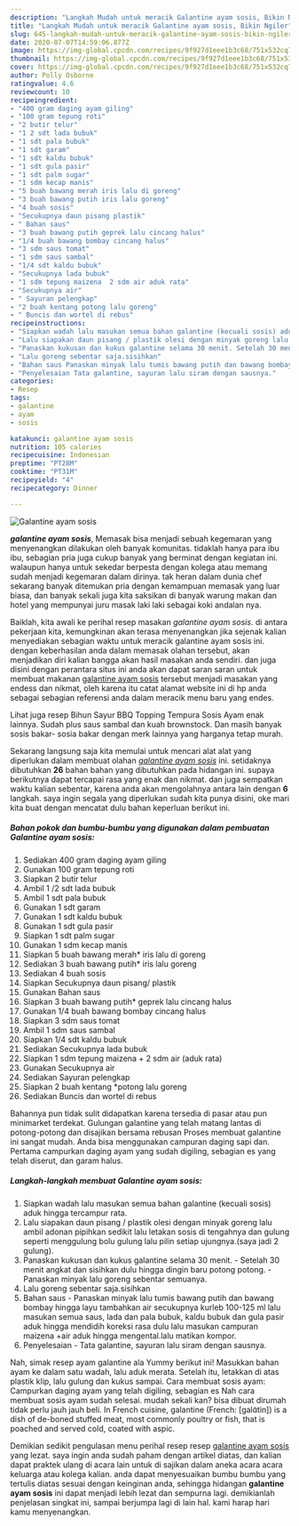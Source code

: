 ```yaml
---
description: "Langkah Mudah untuk meracik Galantine ayam sosis, Bikin Ngiler"
title: "Langkah Mudah untuk meracik Galantine ayam sosis, Bikin Ngiler"
slug: 645-langkah-mudah-untuk-meracik-galantine-ayam-sosis-bikin-ngiler
date: 2020-07-07T14:59:06.877Z
image: https://img-global.cpcdn.com/recipes/9f927d1eee1b3c68/751x532cq70/galantine-ayam-sosis-foto-resep-utama.jpg
thumbnail: https://img-global.cpcdn.com/recipes/9f927d1eee1b3c68/751x532cq70/galantine-ayam-sosis-foto-resep-utama.jpg
cover: https://img-global.cpcdn.com/recipes/9f927d1eee1b3c68/751x532cq70/galantine-ayam-sosis-foto-resep-utama.jpg
author: Polly Osborne
ratingvalue: 4.6
reviewcount: 10
recipeingredient:
- "400 gram daging ayam giling"
- "100 gram tepung roti"
- "2 butir telur"
- "1 2 sdt lada bubuk"
- "1 sdt pala bubuk"
- "1 sdt garam"
- "1 sdt kaldu bubuk"
- "1 sdt gula pasir"
- "1 sdt palm sugar"
- "1 sdm kecap manis"
- "5 buah bawang merah iris lalu di goreng"
- "3 buah bawang putih iris lalu goreng"
- "4 buah sosis"
- "Secukupnya daun pisang plastik"
- " Bahan saus"
- "3 buah bawang putih geprek lalu cincang halus"
- "1/4 buah bawang bombay cincang halus"
- "3 sdm saus tomat"
- "1 sdm saus sambal"
- "1/4 sdt kaldu bubuk"
- "Secukupnya lada bubuk"
- "1 sdm tepung maizena  2 sdm air aduk rata"
- "Secukupnya air"
- " Sayuran pelengkap"
- "2 buah kentang potong lalu goreng"
- " Buncis dan wortel di rebus"
recipeinstructions:
- "Siapkan wadah lalu masukan semua bahan galantine (kecuali sosis) aduk hingga tercampur rata."
- "Lalu siapakan daun pisang / plastik olesi dengan minyak goreng lalu ambil adonan pipihkan sedikit lalu letakan sosis di tengahnya dan gulung seperti menggulung bolu gulung lalu pilin setiap ujungnya.(saya jadi 2 gulung)."
- "Panaskan kukusan dan kukus galantine selama 30 menit. Setelah 30 menit angkat dan sisihkan dulu hingga dingin baru potong potong. Panaskan minyak lalu goreng sebentar semuanya."
- "Lalu goreng sebentar saja.sisihkan"
- "Bahan saus Panaskan minyak lalu tumis bawang putih dan bawang bombay hingga layu tambahkan air secukupnya kurleb 100-125 ml lalu masukan semua saus, lada dan pala bubuk, kaldu bubuk dan gula pasir aduk hingga mendidih koreksi rasa dulu lalu masukan campuran maizena +air aduk hingga mengental.lalu matikan kompor."
- "Penyelesaian Tata galantine, sayuran lalu siram dengan sausnya."
categories:
- Resep
tags:
- galantine
- ayam
- sosis

katakunci: galantine ayam sosis 
nutrition: 105 calories
recipecuisine: Indonesian
preptime: "PT28M"
cooktime: "PT31M"
recipeyield: "4"
recipecategory: Dinner

---
```



![Galantine ayam sosis](https://img-global.cpcdn.com/recipes/9f927d1eee1b3c68/751x532cq70/galantine-ayam-sosis-foto-resep-utama.jpg)

<b><i>galantine ayam sosis</i></b>, Memasak bisa menjadi sebuah kegemaran yang menyenangkan dilakukan oleh banyak komunitas. tidaklah hanya para ibu ibu, sebagian pria juga cukup banyak yang berminat dengan kegiatan ini. walaupun hanya untuk sekedar berpesta dengan kolega atau memang sudah menjadi kegemaran dalam dirinya. tak heran dalam dunia chef sekarang banyak ditemukan pria dengan kemampuan memasak yang luar biasa, dan banyak sekali juga kita saksikan di banyak warung makan dan hotel yang mempunyai juru masak laki laki sebagai koki andalan nya.

Baiklah, kita awali ke perihal resep masakan <i>galantine ayam sosis</i>. di antara pekerjaan kita, kemungkinan akan terasa menyenangkan jika sejenak kalian menyediakan sebagian waktu untuk meracik galantine ayam sosis ini. dengan keberhasilan anda dalam memasak olahan tersebut, akan menjadikan diri kalian bangga akan hasil masakan anda sendiri. dan juga disini dengan perantara situs ini anda akan dapat saran saran untuk membuat makanan <u>galantine ayam sosis</u> tersebut menjadi masakan yang endess dan nikmat, oleh karena itu catat alamat website ini di hp anda sebagai sebagian referensi anda dalam meracik menu baru yang endes.

Lihat juga resep Bihun Sayur BBQ Topping Tempura Sosis Ayam enak lainnya. Sudah plus saus sambal dan kuah brownstock. Dan masih banyak sosis bakar- sosia bakar dengan merk lainnya yang harganya tetap murah.


Sekarang langsung saja kita memulai untuk mencari alat alat yang diperlukan dalam membuat olahan <u><i>galantine ayam sosis</i></u> ini. setidaknya dibutuhkan <b>26</b> bahan bahan yang dibutuhkan pada hidangan ini. supaya berikutnya dapat tercapai rasa yang enak dan nikmat. dan juga sempatkan waktu kalian sebentar, karena anda akan mengolahnya antara lain dengan <b>6</b> langkah. saya ingin segala yang diperlukan sudah kita punya disini, oke mari kita buat dengan mencatat dulu bahan keperluan berikut ini.

<!--inarticleads1-->

##### Bahan pokok dan bumbu-bumbu yang digunakan dalam pembuatan Galantine ayam sosis:

1. Sediakan 400 gram daging ayam giling
1. Gunakan 100 gram tepung roti
1. Siapkan 2 butir telur
1. Ambil 1 /2 sdt lada bubuk
1. Ambil 1 sdt pala bubuk
1. Gunakan 1 sdt garam
1. Gunakan 1 sdt kaldu bubuk
1. Gunakan 1 sdt gula pasir
1. Siapkan 1 sdt palm sugar
1. Gunakan 1 sdm kecap manis
1. Siapkan 5 buah bawang merah* iris lalu di goreng
1. Sediakan 3 buah bawang putih* iris lalu goreng
1. Sediakan 4 buah sosis
1. Siapkan Secukupnya daun pisang/ plastik
1. Gunakan  Bahan saus
1. Siapkan 3 buah bawang putih* geprek lalu cincang halus
1. Gunakan 1/4 buah bawang bombay cincang halus
1. Siapkan 3 sdm saus tomat
1. Ambil 1 sdm saus sambal
1. Siapkan 1/4 sdt kaldu bubuk
1. Sediakan Secukupnya lada bubuk
1. Siapkan 1 sdm tepung maizena + 2 sdm air (aduk rata)
1. Gunakan Secukupnya air
1. Sediakan  Sayuran pelengkap
1. Siapkan 2 buah kentang *potong lalu goreng
1. Sediakan  Buncis dan wortel di rebus


Bahannya pun tidak sulit didapatkan karena tersedia di pasar atau pun minimarket terdekat. Gulungan galantine yang telah matang lantas di potong-potong dan disajikan bersama rebusan Proses membuat galantine ini sangat mudah. Anda bisa menggunakan campuran daging sapi dan. Pertama campurkan daging ayam yang sudah digiling, sebagian es yang telah diserut, dan garam halus. 

<!--inarticleads2-->

##### Langkah-langkah membuat Galantine ayam sosis:

1. Siapkan wadah lalu masukan semua bahan galantine (kecuali sosis) aduk hingga tercampur rata.
1. Lalu siapakan daun pisang / plastik olesi dengan minyak goreng lalu ambil adonan pipihkan sedikit lalu letakan sosis di tengahnya dan gulung seperti menggulung bolu gulung lalu pilin setiap ujungnya.(saya jadi 2 gulung).
1. Panaskan kukusan dan kukus galantine selama 30 menit. - Setelah 30 menit angkat dan sisihkan dulu hingga dingin baru potong potong. - Panaskan minyak lalu goreng sebentar semuanya.
1. Lalu goreng sebentar saja.sisihkan
1. Bahan saus - Panaskan minyak lalu tumis bawang putih dan bawang bombay hingga layu tambahkan air secukupnya kurleb 100-125 ml lalu masukan semua saus, lada dan pala bubuk, kaldu bubuk dan gula pasir aduk hingga mendidih koreksi rasa dulu lalu masukan campuran maizena +air aduk hingga mengental.lalu matikan kompor.
1. Penyelesaian - Tata galantine, sayuran lalu siram dengan sausnya.


Nah, simak resep ayam galantine ala Yummy berikut ini! Masukkan bahan ayam ke dalam satu wadah, lalu aduk merata. Setelah itu, letakkan di atas plastik klip, lalu gulung dan kukus sampai. Cara membuat sosis ayam: Campurkan daging ayam yang telah digiling, sebagian es Nah cara membuat sosis ayam sudah selesai. mudah sekali kan? bisa dibuat dirumah tidak perlu jauh jauh beli. In French cuisine, galantine (French: [galɑ̃tin]) is a dish of de-boned stuffed meat, most commonly poultry or fish, that is poached and served cold, coated with aspic. 

Demikian sedikit pengulasan menu perihal resep resep <u>galantine ayam sosis</u> yang lezat. saya ingin anda sudah paham dengan artikel diatas, dan kalian dapat praktek ulang di acara lain untuk di sajikan dalam aneka acara acara keluarga atau kolega kalian. anda dapat menyesuaikan bumbu bumbu yang tertulis diatas sesuai dengan keinginan anda, sehingga hidangan <b>galantine ayam sosis</b> ini dapat menjadi lebih lezat dan sempurna lagi. demikianlah penjelasan singkat ini, sampai berjumpa lagi di lain hal. kami harap hari kamu menyenangkan.
